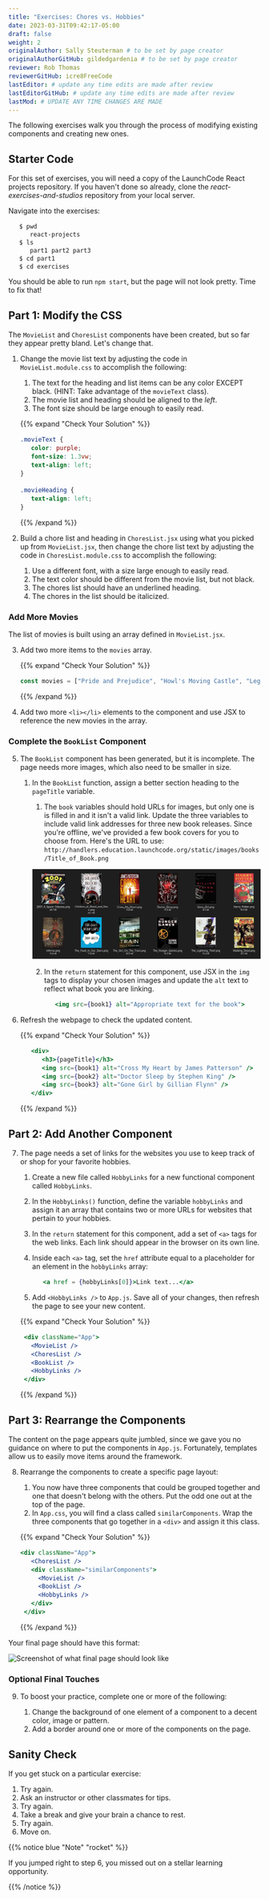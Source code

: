 ```yaml
---
title: "Exercises: Chores vs. Hobbies"
date: 2023-03-31T09:42:17-05:00
draft: false
weight: 2
originalAuthor: Sally Steuterman # to be set by page creator
originalAuthorGitHub: gildedgardenia # to be set by page creator
reviewer: Rob Thomas 
reviewerGitHub: icre8FreeCode 
lastEditor: # update any time edits are made after review
lastEditorGitHub: # update any time edits are made after review
lastMod: # UPDATE ANY TIME CHANGES ARE MADE
---
```


The following exercises walk you through the process of modifying existing
components and creating new ones.

## Starter Code

For this set of exercises, you will need a copy of the LaunchCode React
projects repository. If you haven't done so already, clone the *react-exercises-and-studios* repository from your local server.

Navigate into the exercises:

```console
   $ pwd
      react-projects
   $ ls
      part1 part2 part3
   $ cd part1
   $ cd exercises
```

You should be able to run  `npm start`, but the page will not look pretty. Time to fix that! 

## Part 1: Modify the CSS

The `MovieList` and `ChoresList` components have been created, but so far
they appear pretty bland. Let's change that.

1. Change the movie list text by adjusting the code in
   `MovieList.module.css` to accomplish the following:

   1. The text for the heading and list items can be any color EXCEPT black.
      (HINT: Take advantage of the `movieText` class).
   1. The movie list and heading should be aligned to the *left*.
   1. The font size should be large enough to easily read.

   {{% expand "Check Your Solution" %}}

   ```css
   .movieText {
      color: purple;
      font-size: 1.3vw;
      text-align: left;
   }

   .movieHeading {
      text-align: left;
   }
   ```

   {{% /expand %}}

2. Build a chore list and heading in `ChoresList.jsx` using what you picked up
   from `MovieList.jsx`, then change the chore list text by adjusting the code in
   `ChoresList.module.css` to accomplish the following:

   1. Use a different font, with a size large enough to easily read.
   1. The text color should be different from the movie list, but not black.
   1. The chores list should have an underlined heading.
   1. The chores in the list should be italicized.

### Add More Movies

The list of movies is built using an array defined in
`MovieList.jsx`.

3. Add two more items to the `movies` array.

   {{% expand "Check Your Solution" %}}

   ```js
   const movies = ["Pride and Prejudice", "Howl's Moving Castle", "Legally Blonde", "Star Wars"];
   ```

   {{% /expand %}}

4. Add two more `<li></li>` elements to the component
   and use JSX to reference the new movies in the array.

### Complete the `BookList` Component

5. The `BookList` component has been generated, but it is incomplete. The
   page needs more images, which also need to be smaller in size.

   1. In the `BookList` function, assign a better section heading to the `pageTitle` variable.
      1. The `book` variables should hold URLs for images, but only one is is filled in and it isn't a valid link. 
      Update the three variables to include valid link addresses for three new book releases. Since you're offline,
      we've provided a few book covers for you to choose from. Here's the URL to use: `http://handlers.education.launchcode.org/static/images/books/Title_of_Book.png`
   
      ![Image of various book covers for use in ch29 exercise](pictures/ch29-exercise-books.png?classes=border)
   
      2. In the `return` statement for this component, use JSX in the `img`
         tags to display your chosen images and update the `alt` text to reflect what book you are linking.
   
         ```jsx
            <img src={book1} alt="Appropriate text for the book">
         ```
   
6. Refresh the webpage to check the updated content.

   {{% expand "Check Your Solution" %}}

   ```jsx
      <div>
         <h3>{pageTitle}</h3>
         <img src={book1} alt="Cross My Heart by James Patterson" />
         <img src={book2} alt="Doctor Sleep by Stephen King" />
         <img src={book3} alt="Gone Girl by Gillian Flynn" />
      </div>
   ```

   {{% /expand %}}

## Part 2: Add Another Component

7. The page needs a set of links for the websites you use to keep track of or shop for your favorite hobbies.

   1. Create a new file called `HobbyLinks` for a new functional component called `HobbyLinks`.
   1. In the `HobbyLinks()` function, define the variable `hobbyLinks` and
      assign it an array that contains two or more URLs for websites that pertain to your hobbies.
   1. In the `return` statement for this component, add a set of `<a>` tags for
      the web links. Each link should appear in the browser on its own line.
   1. Inside each `<a>` tag, set the `href` attribute equal to a
      placeholder for an element in the `hobbyLinks` array:

      ```jsx
         <a href = {hobbyLinks[0]}>Link text...</a>
      ```

   1. Add `<HobbyLinks />` to `App.js`. Save all of
      your changes, then refresh the page to see your new content.

   {{% expand "Check Your Solution" %}}

   ```jsx
    <div className="App">
      <MovieList />
      <ChoresList />
      <BookList />
      <HobbyLinks />
    </div>
   ```   

   {{% /expand %}}

## Part 3: Rearrange the Components

The content on the page appears quite jumbled, since we gave you no guidance on
where to put the components in `App.js`. Fortunately, templates
allow us to easily move items around the framework.

8. Rearrange the components to create a specific page layout:

   1. You now have three components that could be grouped together and one that doesn't belong with the others.
      Put the odd one out at the top of the page.
   1. In `App.css`, you will find a class called `similarComponents`. Wrap the three components that go together in a `<div>` and assign it this class.

   {{% expand "Check Your Solution" %}}

   ```jsx
   <div className="App">
      <ChoresList />
      <div className="similarComponents">
        <MovieList />
        <BookList />
        <HobbyLinks />
      </div>
    </div>
   ```

   {{% /expand %}}
   
Your final page should have this format:

![Screenshot of what final page should look like](pictures/rearrange-components.png?classes=border)

### Optional Final Touches

9. To boost your practice, complete one or more of the following:

   1. Change the background of one element of a component to a decent color, image or pattern.
   1. Add a border around one or more of the components on the page.

## Sanity Check

<!-- The `react-exercises-and-studios` repository contains two branches:

1. A `main` branch with all the starter code for lessons 1, 2, and 3.
1. A `solutions` branch with completed code. -->

If you get stuck on a particular exercise:

1. Try again.
1. Ask an instructor or other classmates for tips.
1. Try again.
1. Take a break and give your brain a chance to rest.
1. Try again.
1. Move on.

{{% notice blue "Note" "rocket" %}}

   If you jumped right to step 6, you missed out on a stellar learning
   opportunity.

{{% /notice %}}

